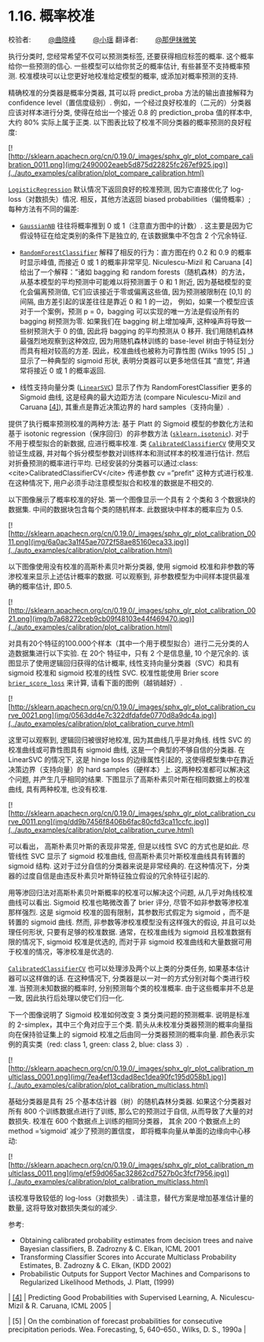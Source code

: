 # 1.16\. 概率校准

校验者:
        [@曲晓峰](https://github.com/apachecn/scikit-learn-doc-zh)
        [@小瑶](https://github.com/apachecn/scikit-learn-doc-zh)
翻译者:
        [@那伊抹微笑](https://github.com/apachecn/scikit-learn-doc-zh)

执行分类时, 您经常希望不仅可以预测类标签, 还要获得相应标签的概率. 这个概率给你一些预测的信心. 一些模型可以给你贫乏的概率估计, 有些甚至不支持概率预测. 校准模块可以让您更好地校准给定模型的概率, 或添加对概率预测的支持.

精确校准的分类器是概率分类器, 其可以将 predict_proba 方法的输出直接解释为 confidence level（置信度级别）. 例如，一个经过良好校准的（二元的）分类器应该对样本进行分类, 使得在给出一个接近 0.8 的 prediction_proba 值的样本中, 大约 80% 实际上属于正类. 以下图表比较了校准不同分类器的概率预测的良好程度:

[![http://sklearn.apachecn.org/cn/0.19.0/_images/sphx_glr_plot_compare_calibration_0011.png](img/2490002eaeb5d875d22825fc267ef925.jpg)](../auto_examples/calibration/plot_compare_calibration.html)

[`LogisticRegression`](generated/sklearn.linear_model.LogisticRegression.html#sklearn.linear_model.LogisticRegression "sklearn.linear_model.LogisticRegression") 默认情况下返回良好的校准预测, 因为它直接优化了 log-loss（对数损失）情况. 相反，其他方法返回 biased probabilities（偏倚概率）; 每种方法有不同的偏差:

*   [`GaussianNB`](generated/sklearn.naive_bayes.GaussianNB.html#sklearn.naive_bayes.GaussianNB "sklearn.naive_bayes.GaussianNB") 往往将概率推到 0 或 1（注意直方图中的计数）. 这主要是因为它假设特征在给定类别的条件下是独立的, 在该数据集中不包含 2 个冗余特征.

*   [`RandomForestClassifier`](generated/sklearn.ensemble.RandomForestClassifier.html#sklearn.ensemble.RandomForestClassifier "sklearn.ensemble.RandomForestClassifier") 解释了相反的行为：直方图在约 0.2 和 0.9 的概率时显示峰值, 而接近 0 或 1 的概率非常罕见. Niculescu-Mizil 和 Caruana [4] 给出了一个解释：”诸如 bagging 和 random forests（随机森林）的方法， 从基本模型的平均预测中可能难以将预测置于 0 和 1 附近, 因为基础模型的变化会偏离预测值, 它们应该接近于零或偏离这些值, 因为预测被限制在 [0,1] 的间隔, 由方差引起的误差往往是靠近 0 和 1 的一边， 例如，如果一个模型应该对于一个案例，预测 p = 0，bagging 可以实现的唯一方法是假设所有的 bagging 树预测为零. 如果我们在 bagging 树上增加噪声, 这种噪声将导致一些树预测大于 0 的值, 因此将 bagging 的平均预测从 0 移开. 我们用随机森林最强烈地观察到这种效应, 因为用随机森林训练的 base-level 树由于特征划分而具有相对较高的方差. 因此，校准曲线也被称为可靠性图 (Wilks 1995 [5] _) 显示了一种典型的 sigmoid 形状, 表明分类器可以更多地信任其 “直觉”, 并通常将接近 0 或 1 的概率返回.

*   线性支持向量分类 ([`LinearSVC`](generated/sklearn.svm.LinearSVC.html#sklearn.svm.LinearSVC "sklearn.svm.LinearSVC")) 显示了作为 RandomForestClassifier 更多的 Sigmoid 曲线, 这是经典的最大边距方法 (compare Niculescu-Mizil and Caruana [[4]](#id3)), 其重点是靠近决策边界的 hard samples（支持向量）.

提供了执行概率预测校准的两种方法: 基于 Platt 的 Sigmoid 模型的参数化方法和基于 isotonic regression（保序回归）的非参数方法 ([`sklearn.isotonic`](classes.html#module-sklearn.isotonic "sklearn.isotonic")). 对于不用于模型拟合的新数据, 应进行概率校准. 类 [`CalibratedClassifierCV`](generated/sklearn.calibration.CalibratedClassifierCV.html#sklearn.calibration.CalibratedClassifierCV "sklearn.calibration.CalibratedClassifierCV") 使用交叉验证生成器, 并对每个拆分模型参数对训练样本和测试样本的校准进行估计. 然后对折叠预测的概率进行平均. 已经安装的分类器可以通过:class:&lt;cite&gt;CalibratedClassifierCV&lt;/cite&gt; 传递参数 cv =”prefit” 这种方式进行校准. 在这种情况下, 用户必须手动注意模型拟合和校准的数据是不相交的.

以下图像展示了概率校准的好处. 第一个图像显示一个具有 2 个类和 3 个数据块的数据集. 中间的数据块包含每个类的随机样本. 此数据块中样本的概率应为 0.5.

[![http://sklearn.apachecn.org/cn/0.19.0/_images/sphx_glr_plot_calibration_0011.png](img/6a0ac3a1f45ae7072f58ae85160eca33.jpg)](../auto_examples/calibration/plot_calibration.html)

以下图像使用没有校准的高斯朴素贝叶斯分类器, 使用 sigmoid 校准和非参数的等渗校准来显示上述估计概率的数据. 可以观察到, 非参数模型为中间样本提供最准确的概率估计, 即0.5.

[![http://sklearn.apachecn.org/cn/0.19.0/_images/sphx_glr_plot_calibration_0021.png](img/b7a68272ceb9cb09f48103e44f469470.jpg)](../auto_examples/calibration/plot_calibration.html)

对具有20个特征的100.000个样本（其中一个用于模型拟合）进行二元分类的人造数据集进行以下实验. 在 20个 特征中，只有 2 个是信息量, 10 个是冗余的. 该图显示了使用逻辑回归获得的估计概率, 线性支持向量分类器（SVC）和具有 sigmoid 校准和 sigmoid 校准的线性 SVC. 校准性能使用 Brier score [`brier_score_loss`](generated/sklearn.metrics.brier_score_loss.html#sklearn.metrics.brier_score_loss "sklearn.metrics.brier_score_loss") 来计算, 请看下面的图例（越销越好）.

[![http://sklearn.apachecn.org/cn/0.19.0/_images/sphx_glr_plot_calibration_curve_0021.png](img/0563dd4e7c322dfdafde0770d8a9dc4a.jpg)](../auto_examples/calibration/plot_calibration_curve.html)

这里可以观察到, 逻辑回归被很好地校准, 因为其曲线几乎是对角线. 线性 SVC 的校准曲线或可靠性图具有 sigmoid 曲线, 这是一个典型的不够自信的分类器. 在 LinearSVC 的情况下, 这是 hinge loss 的边缘属性引起的, 这使得模型集中在靠近决策边界（支持向量）的 hard samples（硬样本）上. 这两种校准都可以解决这个问题, 并产生几乎相同的结果. 下图显示了高斯朴素贝叶斯在相同数据上的校准曲线, 具有两种校准, 也没有校准.

[![http://sklearn.apachecn.org/cn/0.19.0/_images/sphx_glr_plot_calibration_curve_0011.png](img/dd9b7456f8406b6fac80cfd3ca11ccfc.jpg)](../auto_examples/calibration/plot_calibration_curve.html)

可以看出， 高斯朴素贝叶斯的表现非常差, 但是以线性 SVC 的方式也是如此. 尽管线性 SVC 显示了 sigmoid 校准曲线, 但高斯朴素贝叶斯校准曲线具有转置的 sigmoid 结构. 这对于过分自信的分类器来说是非常经典的. 在这种情况下，分类器的过度自信是由违反朴素贝叶斯特征独立假设的冗余特征引起的.

用等渗回归法对高斯朴素贝叶斯概率的校准可以解决这个问题, 从几乎对角线校准曲线可以看出. Sigmoid 校准也略微改善了 brier 评分, 尽管不如非参数等渗校准那样强烈. 这是 sigmoid 校准的固有限制，其参数形式假定为 sigmoid ，而不是转置的 sigmoid 曲线. 然而, 非参数等渗校准模型没有这样强大的假设, 并且可以处理任何形状, 只要有足够的校准数据. 通常，在校准曲线为 sigmoid 且校准数据有限的情况下, sigmoid 校准是优选的, 而对于非 sigmoid 校准曲线和大量数据可用于校准的情况，等渗校准是优选的.

[`CalibratedClassifierCV`](generated/sklearn.calibration.CalibratedClassifierCV.html#sklearn.calibration.CalibratedClassifierCV "sklearn.calibration.CalibratedClassifierCV") 也可以处理涉及两个以上类的分类任务, 如果基本估计器可以这样做的话. 在这种情况下, 分类器是以一对一的方式分别对每个类进行校准. 当预测未知数据的概率时, 分别预测每个类的校准概率. 由于这些概率并不总是一致, 因此执行后处理以使它们归一化.

下一个图像说明了 Sigmoid 校准如何改变 3 类分类问题的预测概率. 说明是标准的 2-simplex，其中三个角对应于三个类. 箭头从未校准分类器预测的概率向量指向在保持验证集上的 sigmoid 校准之后由同一分类器预测的概率向量. 颜色表示实例的真实类（red: class 1, green: class 2, blue: class 3）.

[![http://sklearn.apachecn.org/cn/0.19.0/_images/sphx_glr_plot_calibration_multiclass_0001.png](img/7ea4ef13cdad8ec1dea90fc195d058b1.jpg)](../auto_examples/calibration/plot_calibration_multiclass.html)

基础分类器是具有 25 个基本估计器（树）的随机森林分类器. 如果这个分类器对所有 800 个训练数据点进行了训练, 那么它的预测过于自信, 从而导致了大量的对数损失. 校准在 600 个数据点上训练的相同分类器， 其余 200 个数据点上的 method =’sigmoid’ 减少了预测的置信度， 即将概率向量从单面的边缘向中心移动:

[![http://sklearn.apachecn.org/cn/0.19.0/_images/sphx_glr_plot_calibration_multiclass_0011.png](img/ef59d065ac32862cd7527b0c3fcf7956.jpg)](../auto_examples/calibration/plot_calibration_multiclass.html)

该校准导致较低的 log-loss（对数损失）. 请注意，替代方案是增加基准估计量的数量, 这将导致对数损失类似的减少.

参考:

*   Obtaining calibrated probability estimates from decision trees and naive Bayesian classifiers, B. Zadrozny & C. Elkan, ICML 2001
*   Transforming Classifier Scores into Accurate Multiclass Probability Estimates, B. Zadrozny & C. Elkan, (KDD 2002)
*   Probabilistic Outputs for Support Vector Machines and Comparisons to Regularized Likelihood Methods, J. Platt, (1999)

| [[4]](#id2) | Predicting Good Probabilities with Supervised Learning, A. Niculescu-Mizil & R. Caruana, ICML 2005 |

| [5] | On the combination of forecast probabilities for consecutive precipitation periods. Wea. Forecasting, 5, 640–650., Wilks, D. S., 1990a |